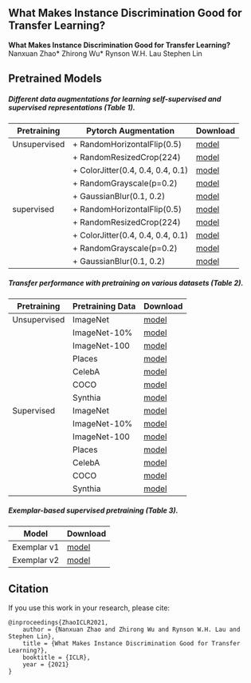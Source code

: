 ## What Makes Instance Discrimination Good for Transfer Learning?



**What Makes Instance Discrimination Good for Transfer Learning?**  
Nanxuan Zhao*	Zhirong Wu*	Rynson W.H. Lau	Stephen Lin



## Pretrained Models

##### Different data augmentations for learning self-supervised and supervised representations (Table 1).

| Pretraining  | Pytorch Augmentation               | Download                                                     |
| ------------ | ---------------------------------- | ------------------------------------------------------------ |
| Unsupervised | \+ RandomHorizontalFlip(0.5)       | [model](https://frontiers.blob.core.windows.net/pretraining/checkpoints/pil_pretrained_models/good_transfer/moco_v2_imagenet_aug_f.pth) |
|              | \+ RandomResizedCrop(224)          | [model](https://frontiers.blob.core.windows.net/pretraining/checkpoints/pil_pretrained_models/good_transfer/moco_v2_imagenet_aug_fr.pth) |
|              | \+ ColorJitter(0.4, 0.4, 0.4, 0.1) | [model](https://frontiers.blob.core.windows.net/pretraining/checkpoints/pil_pretrained_models/good_transfer/moco_v2_imagenet_aug_frc.pth) |
|              | \+ RandomGrayscale(p=0.2)          | [model](https://frontiers.blob.core.windows.net/pretraining/checkpoints/pil_pretrained_models/good_transfer/moco_v2_imagenet_aug_frcg.pth) |
|              | \+ GaussianBlur(0.1, 0.2)          | [model](https://frontiers.blob.core.windows.net/pretraining/checkpoints/pil_pretrained_models/good_transfer/moco_v2_imagenet.pth) |
| supervised   | \+ RandomHorizontalFlip(0.5)       | [model](https://frontiers.blob.core.windows.net/pretraining/checkpoints/pil_pretrained_models/good_transfer/supervised_imagenet_aug_f.pth) |
|              | \+ RandomResizedCrop(224)          | [model](https://frontiers.blob.core.windows.net/pretraining/checkpoints/pil_pretrained_models/good_transfer/supervised_imagenet_aug_fr.pth) |
|              | \+ ColorJitter(0.4, 0.4, 0.4, 0.1) | [model](https://frontiers.blob.core.windows.net/pretraining/checkpoints/pil_pretrained_models/good_transfer/supervised_imagenet_aug_frc.pth) |
|              | \+ RandomGrayscale(p=0.2)          | [model](https://frontiers.blob.core.windows.net/pretraining/checkpoints/pil_pretrained_models/good_transfer/supervised_imagenet_aug_frcg.pth) |
|              | \+ GaussianBlur(0.1, 0.2)          | [model](https://frontiers.blob.core.windows.net/pretraining/checkpoints/pil_pretrained_models/good_transfer/supervised_imagenet.pth) |



##### Transfer performance with pretraining on various datasets (Table 2).

| Pretraining  | Pretraining Data | Download                                                     |
| ------------ | ---------------- | ------------------------------------------------------------ |
| Unsupervised | ImageNet         | [model](https://frontiers.blob.core.windows.net/pretraining/checkpoints/pil_pretrained_models/good_transfer/moco_v2_imagenet.pth) |
|              | ImageNet-10%     | [model](https://frontiers.blob.core.windows.net/pretraining/checkpoints/pil_pretrained_models/good_transfer/moco_v2_imagenet1over10.pth) |
|              | ImageNet-100     | [model](https://frontiers.blob.core.windows.net/pretraining/checkpoints/pil_pretrained_models/good_transfer/moco_v2_imagenet100.pth) |
|              | Places           | [model](https://frontiers.blob.core.windows.net/pretraining/checkpoints/pil_pretrained_models/good_transfer/moco_v2_places.pth) |
|              | CelebA           | [model](https://frontiers.blob.core.windows.net/pretraining/checkpoints/pil_pretrained_models/good_transfer/moco_v2_celeba.pth) |
|              | COCO             | [model](https://frontiers.blob.core.windows.net/pretraining/checkpoints/pil_pretrained_models/good_transfer/moco_v2_coco.pth) |
|              | Synthia          | [model](https://frontiers.blob.core.windows.net/pretraining/checkpoints/pil_pretrained_models/good_transfer/moco_v2_synthia.pth) |
| Supervised   | ImageNet         | [model](https://frontiers.blob.core.windows.net/pretraining/checkpoints/pil_pretrained_models/good_transfer/supervised_synthia.pth) |
|              | ImageNet-10%     | [model](https://frontiers.blob.core.windows.net/pretraining/checkpoints/pil_pretrained_models/good_transfer/supervised_imagenet1over10.pth) |
|              | ImageNet-100     | [model](https://frontiers.blob.core.windows.net/pretraining/checkpoints/pil_pretrained_models/good_transfer/supervised_imagenet100.pth) |
|              | Places           | [model](https://frontiers.blob.core.windows.net/pretraining/checkpoints/pil_pretrained_models/good_transfer/supervised_places.pth) |
|              | CelebA           | [model](https://frontiers.blob.core.windows.net/pretraining/checkpoints/pil_pretrained_models/good_transfer/supervised_celeba.pth) |
|              | COCO             | [model](https://frontiers.blob.core.windows.net/pretraining/checkpoints/pil_pretrained_models/good_transfer/supervised_coco.pth) |
|              | Synthia          | [model](https://frontiers.blob.core.windows.net/pretraining/checkpoints/pil_pretrained_models/good_transfer/supervised_synthia.pth) |



##### Exemplar-based supervised pretraining (Table 3).

| Model       | Download                                                     |
| ----------- | ------------------------------------------------------------ |
| Exemplar v1 | [model](https://frontiers.blob.core.windows.net/pretraining/checkpoints/pil_pretrained_models/good_transfer/exemplar_v1.pth) |
| Exemplar v2 | [model](https://frontiers.blob.core.windows.net/pretraining/checkpoints/pil_pretrained_models/good_transfer/exemplar_v2.pth) |



## Citation

If you use this work in your research, please cite:

```
@inproceedings{ZhaoICLR2021, 
    author = {Nanxuan Zhao and Zhirong Wu and Rynson W.H. Lau and Stephen Lin}, 
    title = {What Makes Instance Discrimination Good for Transfer Learning?}, 
    booktitle = {ICLR}, 
    year = {2021} 
}
```

